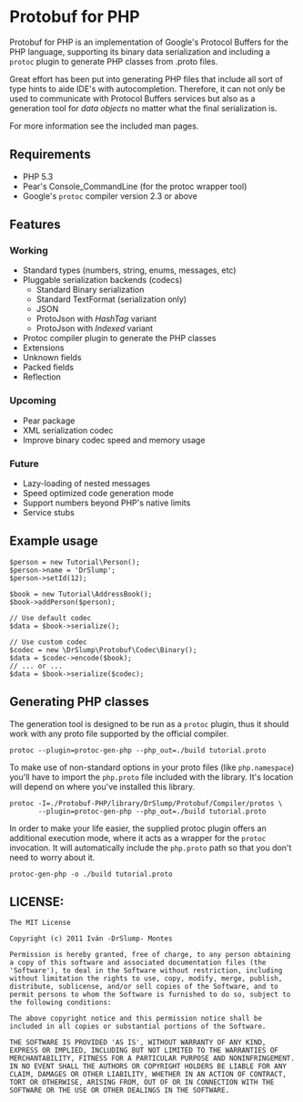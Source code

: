 Protobuf for PHP
================

Protobuf for PHP is an implementation of Google's Protocol Buffers for the PHP
language, supporting its binary data serialization and including a `protoc` 
plugin to generate PHP classes from .proto files.

Great effort has been put into generating PHP files that include all sort of type
hints to aide IDE's with autocompletion. Therefore, it can not only be used to
communicate with Protocol Buffers services but also as a generation tool for 
_data objects_ no matter what the final serialization is.

For more information see the included man pages.


## Requirements

  - PHP 5.3  
  - Pear's Console_CommandLine (for the protoc wrapper tool)
  - Google's `protoc` compiler version 2.3 or above


## Features

### Working

  - Standard types (numbers, string, enums, messages, etc)
  - Pluggable serialization backends (codecs)
    - Standard Binary serialization
    - Standard TextFormat (serialization only)
    - JSON
    - ProtoJson with _HashTag_ variant
    - ProtoJson with _Indexed_ variant
  - Protoc compiler plugin to generate the PHP classes
  - Extensions
  - Unknown fields
  - Packed fields
  - Reflection

### Upcoming

  - Pear package
  - XML serialization codec
  - Improve binary codec speed and memory usage

### Future

  - Lazy-loading of nested messages
  - Speed optimized code generation mode
  - Support numbers beyond PHP's native limits
  - Service stubs


## Example usage

	$person = new Tutorial\Person();
	$person->name = 'DrSlump';
	$person->setId(12);
	
	$book = new Tutorial\AddressBook();
	$book->addPerson($person);
	
	// Use default codec
	$data = $book->serialize();
	
	// Use custom codec
	$codec = new \DrSlump\Protobuf\Codec\Binary();
	$data = $codec->encode($book);
	// ... or ...
	$data = $book->serialize($codec);
	
	
## Generating PHP classes

The generation tool is designed to be run as a `protoc` plugin, thus it should
work with any proto file supported by the official compiler.

	protoc --plugin=protoc-gen-php --php_out=./build tutorial.proto
	
To make use of non-standard options in your proto files (like `php.namespace`) you'll
have to import the `php.proto` file included with the library. It's location will 
depend on where you've installed this library.

	protoc -I=./Protobuf-PHP/library/DrSlump/Protobuf/Compiler/protos \
	       --plugin=protoc-gen-php --php_out=./build tutorial.proto
	
In order to make your life easier, the supplied protoc plugin offers an additional
execution mode, where it acts as a wrapper for the `protoc` invocation. It will
automatically include the `php.proto` path so that you don't need to worry about it.

	protoc-gen-php -o ./build tutorial.proto
	
	
## LICENSE:

	The MIT License

	Copyright (c) 2011 Iván -DrSlump- Montes

	Permission is hereby granted, free of charge, to any person obtaining
	a copy of this software and associated documentation files (the
	'Software'), to deal in the Software without restriction, including
	without limitation the rights to use, copy, modify, merge, publish,
	distribute, sublicense, and/or sell copies of the Software, and to
	permit persons to whom the Software is furnished to do so, subject to
	the following conditions:

	The above copyright notice and this permission notice shall be
	included in all copies or substantial portions of the Software.

	THE SOFTWARE IS PROVIDED 'AS IS', WITHOUT WARRANTY OF ANY KIND,
	EXPRESS OR IMPLIED, INCLUDING BUT NOT LIMITED TO THE WARRANTIES OF
	MERCHANTABILITY, FITNESS FOR A PARTICULAR PURPOSE AND NONINFRINGEMENT.
	IN NO EVENT SHALL THE AUTHORS OR COPYRIGHT HOLDERS BE LIABLE FOR ANY
	CLAIM, DAMAGES OR OTHER LIABILITY, WHETHER IN AN ACTION OF CONTRACT,
	TORT OR OTHERWISE, ARISING FROM, OUT OF OR IN CONNECTION WITH THE
	SOFTWARE OR THE USE OR OTHER DEALINGS IN THE SOFTWARE.






	
